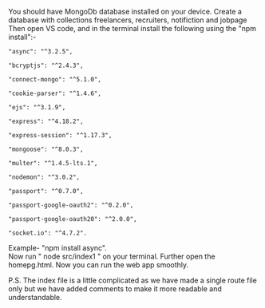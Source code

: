 You should have MongoDb database installed on your device. Create a database with collections freelancers, recruiters, notifiction and jobpage
Then open VS code, and in the terminal install the following using the "npm install":-

    "async": "^3.2.5",
    
    "bcryptjs": "^2.4.3",
    
    "connect-mongo": "^5.1.0",
    
    "cookie-parser": "^1.4.6",
    
    "ejs": "^3.1.9",
    
    "express": "^4.18.2",
    
    "express-session": "^1.17.3",
    
    "mongoose": "^8.0.3",
    
    "multer": "^1.4.5-lts.1",
    
    "nodemon": "^3.0.2",
    
    "passport": "^0.7.0",
    
    "passport-google-oauth2": "^0.2.0",
    
    "passport-google-oauth20": "^2.0.0",
    
    "socket.io": "^4.7.2".   
    
Example- "npm install async".   
Now run " node src/index1 " on your terminal.
Further open the homepg.html.
Now you can run the web app smoothly.

P.S. The index file is a little complicated as we have made a single route file only but we have added comments to make it more readable and understandable.
